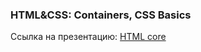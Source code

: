 ### HTML&CSS: Containers, CSS Basics
Ссылка на презентацию: [HTML core](https://github.com/ait-tr/cohort37.1/blob/main/front_end/lesson_02/HTML&CSS_Containers_CSS_Basics.pdf)
